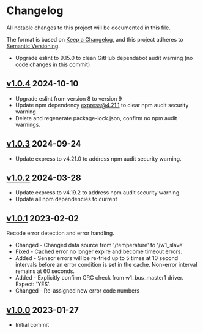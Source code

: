 # Changelog

All notable changes to this project will be documented in this file.

The format is based on [Keep a Changelog](https://keepachangelog.com/en/1.0.0/),
and this project adheres to
[Semantic Versioning](https://semver.org/spec/v2.0.0.html).

- Upgrade eslint to 9.15.0 to clean GitHub dependabot audit warning (no code changes in this commit)

## [v1.0.4](https://github.com/cotarr/ds18b20-api/releases/tag/v1.0.4) 2024-10-10

- Upgrade eslint from version 8 to version 9
- Update npm dependency express@4.21.1 to clear npm audit security warning
- Delete and regenerate package-lock.json, confirm no npm audit warnings.

## [v1.0.3](https://github.com/cotarr/ds18b20-api/releases/tag/v1.0.3) 2024-09-24

- Update express to v4.21.0 to address npm audit security warning.

## [v1.0.2](https://github.com/cotarr/ds18b20-api/releases/tag/v1.0.2) 2024-03-28

- Update express to v4.19.2 to address npm audit security warning.
- Update all npm dependencies to current

## [v1.0.1](https://github.com/cotarr/ds18b20-api/releases/tag/v1.0.1) 2023-02-02

Recode error detection and error handling.

- Changed - Changed data source from '/temperature' to '/w1_slave'
- Fixed - Cached error no longer expire and become timeout errors.
- Added - Sensor errors will be re-tried up to 5 times at 10 second intervals before an error condition is set in the cache. Non-error interval remains at 60 seconds.
- Added - Explicitly confirm CRC check from w1_bus_master1 driver. Expect: 'YES'.
- Changed - Re-assigned new error code numbers 

## [v1.0.0](https://github.com/cotarr/ds18b20-api/releases/tag/v1.0.0) 2023-01-27

- Initial commit
